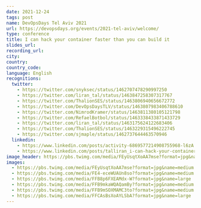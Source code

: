 ```yaml
---
date: 2021-12-24
tags: post
name: DevOpsDays Tel Aviv 2021
url: https://devopsdays.org/events/2021-tel-aviv/welcome/
type: conference
title: I can hack your container faster than you can build it
slides_url:
recording_url:
city:
country:
country_code:
language: English
recognitions:
  twitter:
    - https://twitter.com/snyksec/status/1462707478290997250
    - https://twitter.com/liran_tal/status/1463847258307317767
    - https://twitter.com/ThalionSES/status/1463806940656672772
    - https://twitter.com/DevOpsDaysTLV/status/1463807983406788610
    - https://twitter.com/NimrodKramer/status/1463811380105121798
    - https://twitter.com/RefaelBotbol/status/1463338433871433729
    - https://twitter.com/liran_tal/status/1463175624122683406
    - https://twitter.com/ThalionSES/status/1463229315496222745
    - https://twitter.com/sjmaple/status/1462737644463570946
  linkedin:
    - https://www.linkedin.com/posts/activity-6869577214908755968-l6zA
    - https://www.linkedin.com/posts/talliran_i-can-hack-your-container-faster-than-you-activity-6868850820536926208-ZfiG
image_header: https://pbs.twimg.com/media/FEyUsqtXoAA7mse?format=jpg&name=medium
images:
  - https://pbs.twimg.com/media/FEyUsqtXoAA7mse?format=jpg&name=medium
  - https://pbs.twimg.com/media/FE4-eceWUAUn8so?format=jpg&name=medium
  - https://pbs.twimg.com/media/FFB8p6FXEAMdx-W?format=jpg&name=large
  - https://pbs.twimg.com/media/FFB9mkaWQAQamBy?format=jpg&name=medium
  - https://pbs.twimg.com/media/FFB9mSOXMAMC3to?format=jpg&name=medium
  - https://pbs.twimg.com/media/FFCAsBsXoAYLSbA?format=jpg&name=large
---
```


